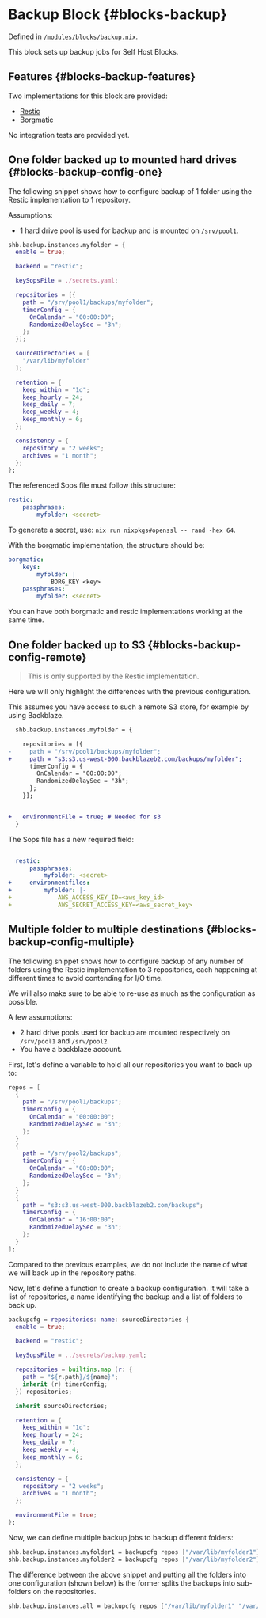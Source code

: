 # Backup Block {#blocks-backup}

Defined in [`/modules/blocks/backup.nix`](@REPO@/modules/blocks/backup.nix).

This block sets up backup jobs for Self Host Blocks.

## Features {#blocks-backup-features}
Two implementations for this block are provided:
- [Restic](https://restic.net/)
- [Borgmatic](https://torsion.org/borgmatic/)

No integration tests are provided yet.

## One folder backed up to mounted hard drives {#blocks-backup-config-one}

The following snippet shows how to configure backup of 1 folder using the Restic implementation to 1
repository.

Assumptions:
- 1 hard drive pool is used for backup and is mounted on `/srv/pool1`.

```nix
shb.backup.instances.myfolder = {
  enable = true;

  backend = "restic";

  keySopsFile = ./secrets.yaml;

  repositories = [{
    path = "/srv/pool1/backups/myfolder";
    timerConfig = {
      OnCalendar = "00:00:00";
      RandomizedDelaySec = "3h";
    };
  }];

  sourceDirectories = [
    "/var/lib/myfolder"
  ];

  retention = {
    keep_within = "1d";
    keep_hourly = 24;
    keep_daily = 7;
    keep_weekly = 4;
    keep_monthly = 6;
  };

  consistency = {
    repository = "2 weeks";
    archives = "1 month";
  };
};
```

The referenced Sops file must follow this structure:

```yaml
restic:
    passphrases:
        myfolder: <secret>
```

To generate a secret, use: `nix run nixpkgs#openssl -- rand -hex 64`.

With the borgmatic implementation, the structure should be:

```yaml
borgmatic:
    keys:
        myfolder: |
            BORG_KEY <key>
    passphrases:
        myfolder: <secret>
```

You can have both borgmatic and restic implementations working at the same time.

## One folder backed up to S3 {#blocks-backup-config-remote}

> This is only supported by the Restic implementation. 

Here we will only highlight the differences with the previous configuration.

This assumes you have access to such a remote S3 store, for example by using Backblaze.

```diff
  shb.backup.instances.myfolder = {

    repositories = [{
-     path = "/srv/pool1/backups/myfolder";
+     path = "s3:s3.us-west-000.backblazeb2.com/backups/myfolder";
      timerConfig = {
        OnCalendar = "00:00:00";
        RandomizedDelaySec = "3h";
      };
    }];


+   environmentFile = true; # Needed for s3
  }
```

The Sops file has a new required field:

```yaml

  restic:
      passphrases:
          myfolder: <secret>
+     environmentfiles:
+         myfolder: |-
+             AWS_ACCESS_KEY_ID=<aws_key_id>
+             AWS_SECRET_ACCESS_KEY=<aws_secret_key>
```

## Multiple folder to multiple destinations {#blocks-backup-config-multiple}

The following snippet shows how to configure backup of any number of folders using the Restic
implementation to 3 repositories, each happening at different times to avoid contending for I/O
time.

We will also make sure to be able to re-use as much as the configuration as possible.

A few assumptions:
- 2 hard drive pools used for backup are mounted respectively on `/srv/pool1` and `/srv/pool2`.
- You have a backblaze account.

First, let's define a variable to hold all our repositories you want to back up to:

```nix
repos = [
  {
    path = "/srv/pool1/backups";
    timerConfig = {
      OnCalendar = "00:00:00";
      RandomizedDelaySec = "3h";
    };
  }
  {
    path = "/srv/pool2/backups";
    timerConfig = {
      OnCalendar = "08:00:00";
      RandomizedDelaySec = "3h";
    };
  }
  {
    path = "s3:s3.us-west-000.backblazeb2.com/backups";
    timerConfig = {
      OnCalendar = "16:00:00";
      RandomizedDelaySec = "3h";
    };
  }
];
```

Compared to the previous examples, we do not include the name of what we will back up in the
repository paths.

Now, let's define a function to create a backup configuration. It will take a list of repositories,
a name identifying the backup and a list of folders to back up.

```nix
backupcfg = repositories: name: sourceDirectories {
  enable = true;

  backend = "restic";

  keySopsFile = ../secrets/backup.yaml;

  repositories = builtins.map (r: {
    path = "${r.path}/${name}";
    inherit (r) timerConfig;
  }) repositories;

  inherit sourceDirectories;

  retention = {
    keep_within = "1d";
    keep_hourly = 24;
    keep_daily = 7;
    keep_weekly = 4;
    keep_monthly = 6;
  };

  consistency = {
    repository = "2 weeks";
    archives = "1 month";
  };

  environmentFile = true;
};
```

Now, we can define multiple backup jobs to backup different folders:

```nix
shb.backup.instances.myfolder1 = backupcfg repos ["/var/lib/myfolder1"];
shb.backup.instances.myfolder2 = backupcfg repos ["/var/lib/myfolder2"];
```

The difference between the above snippet and putting all the folders into one configuration (shown
below) is the former splits the backups into sub-folders on the repositories.

```nix
shb.backup.instances.all = backupcfg repos ["/var/lib/myfolder1" "/var/lib/myfolder2"];
```
